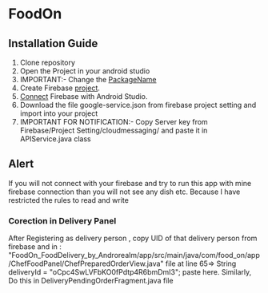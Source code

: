 # FoodOn

## Installation Guide
1. Clone repository
2. Open the Project in your android studio
3. IMPORTANT:- Change the [PackageName](https://stackoverflow.com/questions/16804093/android-studio-rename-package)
4. Create Firebase [project](https://console.firebase.google.com/).
5. [Connect](https://youtu.be/ggMPCD9hlaQ) Firebase with Android Studio.
6. Download the file google-service.json from firebase project setting and import into your project
7. IMPORTANT FOR NOTIFICATION:- Copy Server key from Firebase/Project Setting/cloudmessaging/ and paste it in APIService.java class

## Alert
If you will not connect with your firebase and try to run this app with mine firebase connection than you will not see any dish etc. Because I have restricted the rules to read and write

### Corection in Delivery Panel
After Registering as delivery person , copy UID of that delivery person from firebase and in : "FoodOn_FoodDelivery_by_Androrealm/app/src/main/java/com/food_on/app/ChefFoodPanel/ChefPreparedOrderView.java" file
at line 65=> String deliveryId = "oCpc4SwLVFbKO0fPdtp4R6bmDmI3"; paste here.
Similarly, Do this in DeliveryPendingOrderFragment.java file
